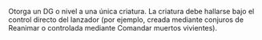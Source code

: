 Otorga un DG o nivel a una única criatura. La criatura debe hallarse bajo el control directo del lanzador (por ejemplo, creada mediante conjuros de Reanimar o controlada mediante Comandar muertos vivientes).
